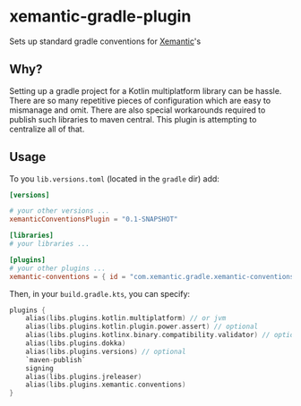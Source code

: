 # xemantic-gradle-plugin
Sets up standard gradle conventions for [Xemantic](https://github.com/xemantic)'s 

## Why?

Setting up a gradle project for a Kotlin multiplatform library can be hassle. There are so many repetitive pieces of configuration which are easy to mismanage and omit. There are also special workarounds required to publish such libraries to maven central. This plugin is attempting to centralize all of that.

## Usage

To you `lib.versions.toml` (located in the `gradle` dir) add:

```toml
[versions]

# your other versions ...
xemanticConventionsPlugin = "0.1-SNAPSHOT"

[libraries]
# your libraries ...

[plugins]
# your other plugins ...
xemantic-conventions = { id = "com.xemantic.gradle.xemantic-conventions", version.ref = "xemanticConventionsPlugin" }

```

Then, in your `build.gradle.kts`, you can specify:

```kotlin
plugins {
    alias(libs.plugins.kotlin.multiplatform) // or jvm
    alias(libs.plugins.kotlin.plugin.power.assert) // optional
    alias(libs.plugins.kotlinx.binary.compatibility.validator) // optional
    alias(libs.plugins.dokka)
    alias(libs.plugins.versions) // optional
    `maven-publish`
    signing
    alias(libs.plugins.jreleaser)
    alias(libs.plugins.xemantic.conventions)
}
```
